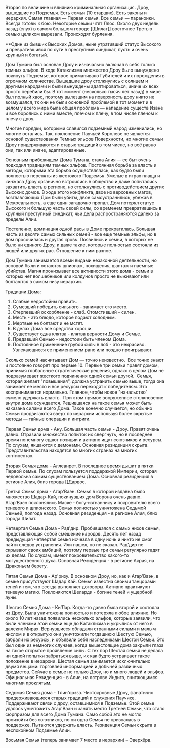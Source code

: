 Вторая по величине и влиянию криминальная организация. Дроу, вышедшие из Подземья. Есть семьи (10 старших). Есть законы и иерархия. Самая главная — Первая семья. Все семьи — параноики. Всегда готовы к бою. Некоторые семьи чтят Ллос. Около двух недель назад (слух) в самом большом городе [[Шилат]] восточнее Третью семью целиком вырезали. Происходят бурления.







**Один из бывших Высоких Домов, ныне утративший статус Высокого и превратившийся по сути в преступный синдикат, пусть и очень крупный и богатый.

Дом Тумана был основан Дроу и изначально включал в себя только темных эльфов. В ходе Катаклизма множество Дроу было вынуждено покинуть Подземье, которое приманивало Губителей и их порождения в огромном количестве. Вышедшие дроу столкнулись с солнцем и другими народами и были вынуждены адаптироваться, иначе их всех просто перебили бы. В тот момент (несколько тысяч лет назад) в мире был полный хаос, поэтому вылезшим на поверхность дроу никто не возмущался, тк они не были основной проблемой в тот момент и в целом у всего мира была общая проблема — нападение существ Извне и все боролись с ними вместе, плечом к плечу, в том числе плечом к плечу с дроу. 

Многие порядки, которыми славился подземный народ изменились, но многие остались. Так, поклонение Паучьей Королеве не является основой существования Темных эльфов Поверхности, но многие семьи Дроу придерживаются и старых традиций в том числе, но всё равно они, так или иначе, адаптированные.

Основным прибежищем Дома Тумана, стала Алия — ее быт очень подходил традициям темных эльфов. Постоянная борьба за власть и методы, которыми эта борьба осуществлялась, как будто были полностью переняты из жестокого Подземья. Умелые в играх плаща и кинжала Дроу органично встроились в общество и даже попытались захватить власть в регионе, но столкнулись с противодействием других Высоких домов. В ходе этого конфликта, двое из верховных магов, возглавляющих Дом были убиты, двое самоустранились, убежав в Межреальность, а еще один загадочно пропал. Дом потерял статус Высокого и большую часть своей силы, со временем превратившись в крупный преступный синдикат, чьи дела распространяются далеко за пределы Алии.

Постепенно, доминация одной расы в Доме прекратилась. Большая часть из десяти самых сильных семей - все еще темные эльфы, но в дом просочилась и другая кровь. Появились и семьи, в которых не было ни единого Дроу, и даже такие, которые полностью состояли из людей или других рас. Отношение к ним разное. 

Дом Тумана занимается всеми видами незаконной деятельности, но основой были и остаются шпионаж, похищения, шантаж и наемные убийства. Магия пронизывает все активности этого дома - семьи в которых нет волшебников или колдунов просто не выживают или болтаются в самом низу иерархии. 

  

Традиции Дома:
1. Слабые недостойны править.
2. Сумевший победить сильного - занимает его место.
3. Стерпевший оскорбление - слаб. Отомстивший - силен.
4. Месть - это блюдо, которое подают холодным.
5. Мертвые не болтают и не мстят.
6. В делах Дома все средства хороши.
7. Существует одна клятва - клятва верности Дому и Семье.
8. Предавший Семью - недостоин быть членом Дома.
9. Постоянное применение грубой силы в лоб - это некрасиво. Увлекающиеся ее применением рано или поздно проигрывают.

  

Сколько семей насчитывает Дом — точно неизвестно. 
Все точно знают и постоянно говорят про первые 10. Первые три семьи правят домом, принимая глобальные стратегические решения, однако в целом Дом не подразумевает жесткого подчинения одной семьи другой. 
Семья, которая желает "повышения", должна устранить семью выше, тогда она занимает ее место и все ресурсы переходят к победителям. Это воспринимается нормально. Главное, чтобы новое "начальство" сумело удержать власть. 
При этом прямое вооруженное столкновение внутри дома осуждается. Решившаяся на такое семья может быть наказана силами всего Дома. Такое конечно случается, но обычно Семьи продвигаются вверх по иерархии используя более скрытые методы — тайные операции и интриги. 



Первая Семья дома - Ану. Большая часть семьи - Дроу. Правят очень давно. Отразили множество попыток их свергнуть, но в последнее время понемногу сдают позиции и активно ищут союзников и ресурсы. По слухам, якшаются с демонами. Основная резиденция скрыта. Представительства находятся во многих странах на многих континентах. 

Вторая Семья дома - Аллеанрет. В последнее время дышит в пятки Первой семье. По слухам пользуется поддержкой Империи, которая недовольна самим существованием Дома. Основная резиденция в регионе Алия, близ города [[Дарвос.

Третья Семья дома - Агар'Ваэн. Семья в которой издавна было множество Шадар-Кай, покинувших дом Ворона очень давно. Агар'Ваэн поклонялись Маске - богу-изгнаннику и покровителю всего теневого и шпионского. Семья полностью уничтожена Седьмой Семьей, полгода назад. Основная резиденция - в регионе Алия, близ города Шилат. 

Четвертая Семья Дома - Рад'дир. Пробившаяся с самых низов семья, представляющая собой смешение народов. Десять лет назад предыдущая четвертая семья исчезла в одну ночь и никто не смог найти следов устранения. Или нашел, но не сказал. Рад'дир не скрывают своих амбиций, поэтому первые три семьи регулярно гадят их делам. По слухам, имеют покровительство какого-то могущественного духа. Основная Резиденция - в регионе Акрая, на Драконьем берегу. 

Пятая Семья Дома - Ар'ризу. В основном Дроу, но, как и Агар'Ваэн, в семье присутствуют Шадар Кай. Семья известна своими танцорами теней и тем, что всегда выполняет договоры. Активно практикуют теневую магию. Поклоняются Шеларди - богине теней и ущербной луны.

Шестая Семья Дома - Ки’Лар. Когда-то давно была второй и состояла из Дроу. Была уничтожена полностью и потеряла любое влияние. Но около 10 лет назад появились несколько эльфов, которые заявили, что были членами этой семьи еще до Катаклизма и укрылись от него в далеких Мирах. Вернувшиеся обладали странными силами и малым числом и в открытую они уничтожили тогдашнюю Шестую Семью, забрали их ресурсы, и объявили себя наследниками Шестой Семьи. Это был один из немногих случаев, когда вышестоящие дома закрыли глаза на такое открытое проявление силы. С тех пор Шестая семья не делала ни одной попытки забраться выше, их как будто устраивает такое положение в иерархии. Шестая семья занимается исключительно двумя вещами: торговлей информацией и добычей различных предметов. Сейчас в семье не только Дроу, но и много людей и эльфов. Официальная Резиденция - в Алие, на острове Индиго, считающимся многими проклятым. 

Седьмая Семья дома - Тлин'орзза. Чистокровные Дроу, фанатично придерживающиеся старых традиций и служения Паучихе. Поддерживают связи с дроу, оставшимися в Подземье. Этой семье удалось уничтожить Агар'Ваэн и занять место Третьей Семьи, что стало сюрпризом для всего Дома Тумана. Само собой это не могло произойти без союзников, но ни одна Семья не призналась в поддержке. Пытаются удержать власть. Резиденция Семьи скрыта в неспокойном Подземье Алии.

Восьмая Семья (теперь занимает 7 место в иерархии) – Эверхёрв. 
